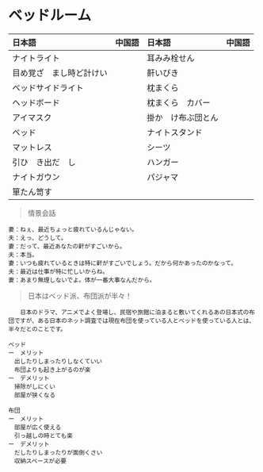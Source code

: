 # ベッドルーム

| 日本語                            | 中国語 | 日本語                                | 中国語 |
| :-------------------------------- | :----- | :------------------------------------ | :----- |
| <ruby>ナイトライト</ruby>           |        | <ruby>耳みみ栓せん</ruby>                   |        |
| <ruby>目め覚ざ　まし時ど計けい</ruby>           |        | <ruby>鼾いびき</ruby>                   |        |
| <ruby>ベッドサイドライト</ruby>           |        | <ruby>枕まくら</ruby>                   |        |
| <ruby>ヘッドボード</ruby>           |        | <ruby>枕まくら　カバー</ruby>                   |        |
| <ruby>アイマスク</ruby>           |        | <ruby>掛か　け布ぶ団とん</ruby>                   |        |
| <ruby>ベッド</ruby>           |        | <ruby>ナイトスタンド</ruby>                   |        |
| <ruby>マットレス</ruby>           |        | <ruby>シーツ</ruby>                   |        |
| <ruby>引ひ　き出だ　し</ruby>           |        | <ruby>ハンガー</ruby>                   |        |
| <ruby>ナイトガウン</ruby>           |        | <ruby>パジャマ</ruby>                   |        |
| <ruby>箪たん笥す</ruby>           |        |                    |        |

> 情景会話

```text
妻：ねぇ、最近ちょっと疲れているんじゃない。
夫：えっ、どうして。
妻：だって、最近あなたの鼾がすごいから。
夫：本当。
妻：いつも疲れているときは特に鼾がすごいでしょう。だから何かあったのかなって。
夫：最近は仕事が特に忙しいからね。
妻：あまり無理しないでよ。体が一番大事なんだから。
```

> 日本はベッド派、布団派が半々！
```text
　　日本のドラマ、アニメでよく登場し、民宿や旅館に泊まると敷いてくれるあの日本式の布団ですが、ある日本のネット調査では現在布団を使っている人とベッドを使っている人とは、半々だとのことです。

ベッド
ー　メリット
　出したりしまったりしなくていい
　布団よりも起き上がるのが楽
ー　デメリット
　掃除がしにくい
　部屋が狭くなる

布団
ー　メリット
　部屋が広く使える
　引っ越しの時とても楽
ー　デメリット
　だしたりしまったりが面倒くさい
　収納スペースが必要
```
